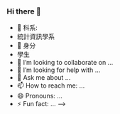 ### Hi there 👋
- 🔭 科系:
- 統計資訊學系
- 🌱 身分
- 學生
- 👯 I’m looking to collaborate on ...
- 🤔 I’m looking for help with ...
- 💬 Ask me about ...
- 📫 How to reach me: ...
- 😄 Pronouns: ...
- ⚡ Fun fact: ...
-->
